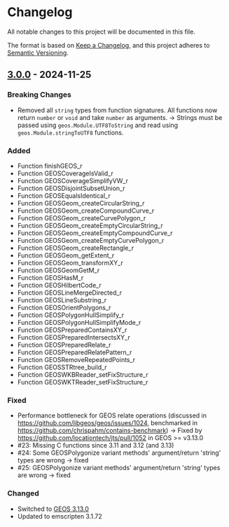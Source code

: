 # Changelog

All notable changes to this project will be documented in this file.

The format is based on [Keep a Changelog](https://keepachangelog.com/en/1.0.0/),
and this project adheres to [Semantic Versioning](https://semver.org/spec/v2.0.0.html).

## [3.0.0](https://https://github.com/chrispahm/geos-wasm/compare/v2.0.0...v3.0.0) - 2024-11-25

### Breaking Changes

- Removed all `string` types from function signatures. All functions now return `number` or `void` and take `number` as arguments. -> Strings must be passed using `geos.Module.UTF8ToString` and read using `geos.Module.stringToUTF8` functions.

### Added

- Function finishGEOS_r
- Function GEOSCoverageIsValid_r
- Function GEOSCoverageSimplifyVW_r
- Function GEOSDisjointSubsetUnion_r
- Function GEOSEqualsIdentical_r
- Function GEOSGeom_createCircularString_r
- Function GEOSGeom_createCompoundCurve_r
- Function GEOSGeom_createCurvePolygon_r
- Function GEOSGeom_createEmptyCircularString_r
- Function GEOSGeom_createEmptyCompoundCurve_r
- Function GEOSGeom_createEmptyCurvePolygon_r
- Function GEOSGeom_createRectangle_r
- Function GEOSGeom_getExtent_r
- Function GEOSGeom_transformXY_r
- Function GEOSGeomGetM_r
- Function GEOSHasM_r
- Function GEOSHilbertCode_r
- Function GEOSLineMergeDirected_r
- Function GEOSLineSubstring_r
- Function GEOSOrientPolygons_r
- Function GEOSPolygonHullSimplify_r
- Function GEOSPolygonHullSimplifyMode_r
- Function GEOSPreparedContainsXY_r
- Function GEOSPreparedIntersectsXY_r
- Function GEOSPreparedRelate_r
- Function GEOSPreparedRelatePattern_r
- Function GEOSRemoveRepeatedPoints_r
- Function GEOSSTRtree_build_r
- Function GEOSWKBReader_setFixStructure_r
- Function GEOSWKTReader_setFixStructure_r

### Fixed

- Performance bottleneck for GEOS relate operations (discussed in https://github.com/libgeos/geos/issues/1024, benchmarked in https://github.com/chrispahm/contains-benchmark) -> Fixed by https://github.com/locationtech/jts/pull/1052 in GEOS >= v3.13.0
- #23: Missing C functions since 3.11 and 3.12 (and 3.13)
- #24: Some GEOSPolygonize variant methods' argument/return 'string' types are wrong -> fixed
- #25: GEOSPolygonize variant methods' argument/return 'string' types are wrong -> fixed

### Changed
  - Switched to [GEOS 3.13.0](https://libgeos.org/posts/2024-09-06-geos-3-13-released/)
  - Updated to emscripten 3.1.72
  